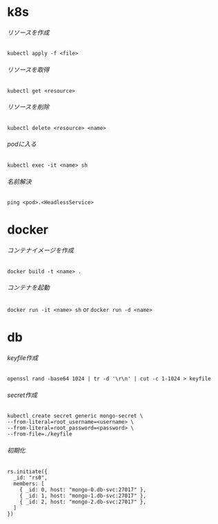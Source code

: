 # k8s
###### リソースを作成
`kubectl apply -f <file>`
###### リソースを取得
`kubectl get <resource>`
###### リソースを削除
`kubectl delete <resource> <name>`
###### podに入る
`kubectl exec -it <name> sh`
###### 名前解決
`ping <pod>.<HeadlessService>`

# docker
###### コンテナイメージを作成
`docker build -t <name> .`
###### コンテナを起動
`docker run -it <name> sh` or `docker run -d <name>`

# db
###### keyfile作成
`openssl rand -base64 1024 | tr -d '\r\n' | cut -c 1-1024 > keyfile`
###### secret作成
```
kubectl create secret generic mongo-secret \
--from-literal=root_username=<username> \
--from-literal=root_password=<password> \
--from-file=./keyfile
```
###### 初期化
```
rs.initiate({
  _id: "rs0",
  members: [
    { _id: 0, host: "mongo-0.db-svc:27017" },
    { _id: 1, host: "mongo-1.db-svc:27017" },
    { _id: 2, host: "mongo-2.db-svc:27017" },
  ]
})
```
